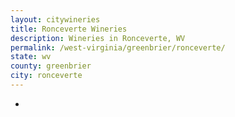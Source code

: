 ```yaml
---
layout: citywineries
title: Ronceverte Wineries
description: Wineries in Ronceverte, WV
permalink: /west-virginia/greenbrier/ronceverte/
state: wv
county: greenbrier
city: ronceverte
---
```

-
